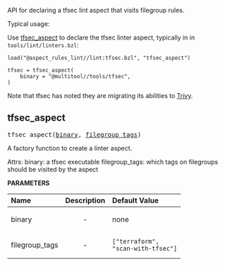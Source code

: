 <!-- Generated with Stardoc: http://skydoc.bazel.build -->

API for declaring a tfsec lint aspect that visits filegroup rules.

Typical usage:

Use [tfsec_aspect](#tfsec_aspect) to declare the tfsec linter aspect, typically in in `tools/lint/linters.bzl`:

```
load("@aspect_rules_lint//lint:tfsec.bzl", "tfsec_aspect")

tfsec = tfsec_aspect(
    binary = "@multitool//tools/tfsec",
)
```

Note that tfsec has noted they are migrating its abilities to [Trivy](https://github.com/aquasecurity/trivy).


<a id="tfsec_aspect"></a>

## tfsec_aspect

<pre>
tfsec_aspect(<a href="#tfsec_aspect-binary">binary</a>, <a href="#tfsec_aspect-filegroup_tags">filegroup_tags</a>)
</pre>

A factory function to create a linter aspect.

Attrs:
    binary: a tfsec executable
    filegroup_tags: which tags on filegroups should be visited by the aspect

**PARAMETERS**


| Name  | Description | Default Value |
| :------------- | :------------- | :------------- |
| <a id="tfsec_aspect-binary"></a>binary |  <p align="center"> - </p>   |  none |
| <a id="tfsec_aspect-filegroup_tags"></a>filegroup_tags |  <p align="center"> - </p>   |  <code>["terraform", "scan-with-tfsec"]</code> |


